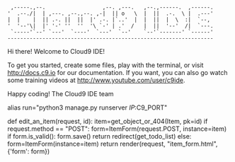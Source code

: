
     ,-----.,--.                  ,--. ,---.   ,--.,------.  ,------.
    '  .--./|  | ,---. ,--.,--. ,-|  || o   \  |  ||  .-.  \ |  .---'
    |  |    |  || .-. ||  ||  |' .-. |`..'  |  |  ||  |  \  :|  `--, 
    '  '--'\|  |' '-' ''  ''  '\ `-' | .'  /   |  ||  '--'  /|  `---.
     `-----'`--' `---'  `----'  `---'  `--'    `--'`-------' `------'
    ----------------------------------------------------------------- 


Hi there! Welcome to Cloud9 IDE!

To get you started, create some files, play with the terminal,
or visit http://docs.c9.io for our documentation.
If you want, you can also go watch some training videos at
http://www.youtube.com/user/c9ide.

Happy coding!
The Cloud9 IDE team

alias run="python3 manage.py runserver $IP:$C9_PORT"

def edit_an_item(request, id):
    item=get_object_or_404(Item, pk=id)
    if request.method == "POST":
        form=ItemForm(request.POST, instance=item)
        if form.is_valid():
            form.save()
            return redirect(get_todo_list)
    else:
        form=ItemForm(instance=item)
    return render(request, "item_form.html", {'form': form})
    